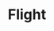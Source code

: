 ---
title: "Flight"

ability:
  types: ["Ex", "Su"]
  description: |
    A creature with this ability can cease or resume flight as a free action. If the ability is supernatural, it becomes ineffective in an antimagic field, and the creature loses its ability to fly for as long as the antimagic effect persists.
---